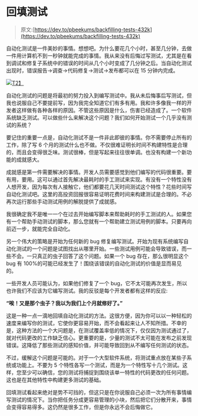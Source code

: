 # 回填测试

> 原文:[https://dev.to/pbeekums/backfilling-tests-432k](https://dev.to/pbeekums/backfilling-tests-432k)

自动化测试是一件美妙的事情。想想吧。为什么要花几个小时，甚至几分钟，去做一件用计算机不到一秒钟就能完成的事情。我从来没有后悔过写测试，尤其是在看到调试和修复子系统中的错误的时间从几个小时变成了几分钟之后。当自动化测试出现时，错误报告->调查->代码修复->测试->发布都可以在 15 分钟内完成。

[![](../Images/b6a23ccd352784dc5d8609df34ea15bc.png)T2】](https://res.cloudinary.com/practicaldev/image/fetch/s--d8Y_sow---/c_limit%2Cf_auto%2Cfl_progressive%2Cq_auto%2Cw_880/https://blog.professorbeekums.com/img/2018/automation.jpeg)

自动化测试的问题是将最初的努力投入到编写测试中。我从未后悔事后写测试，但我也说服自己不要提前写，因为我完全知道它们有多有用。我和许多像我一样的开发者这样做有各种各样的原因。不管这些原因是什么，伤害已经造成了。一个软件系统缺乏测试。可以做些什么来解决这个问题？我们如何开始测试一个几乎没有测试的系统？

要记住的重要一点是，自动化测试不是一件非此即彼的事情。你不需要停止所有的工作，除了写 6 个月的测试什么也不做。不仅很难证明长时间不构建特性是合理的，而且会变得很乏味。测试很棒，但是写起来往往很单调。也没有构建一个新功能的成就感大。

成就感是第一件需要解决的事情。开发人员需要感觉到他们编写的代码很重要。要有用，要用。这可以通过首先解决最耗时的手工测试来实现。有没有一个特性没有人想开发，因为每次有人接触它，他们都要花几天时间测试这个特性？花些时间写自动化测试吧。这里的高投资回报很容易证明花费时间来构建测试是合理的。不必再次运行那些手动测试用例的解脱提供了成就感。

我很确定我不是唯一一个在过去开始编写脚本来帮助耗时的手工测试的人。如果您有一个帮助手动测试的脚本，那么您就有一个帮助建立测试用例的脚本。只要再向前迈一步，就能完全自动化。

另一个伟大的策略是开始为任何新的 bug 修复编写测试。开始为现有系统编写自动化测试的一个问题是试图找出从哪里开始。一些测试用例可能会导致错误，而一些不会。一只真正的虫子回答了这个问题。如果一个 bug 存在，那么很明显这个 bug 有 100%的可能已经发生了！围绕该错误的自动化测试的价值是显而易见的。

一些开发人员可能认为，如果他们修复了一个 bug，它不太可能再次发生，所以也许我们不应该为它编写测试。我的反驳是每个开发者都有这样的反应:

**“唉！又是那个虫子？我以为我们上个月就修好了。”**

这是一种一点一滴地回填自动化测试的方法。这很方便，因为你可以以一种轻松的速度来编写你的测试，它使你更容易开始，而不会看起来让人不知所措。不幸的是，这种方法的一个大问题是，在测试覆盖率低的情况下，仅仅因为测试通过了，就对代码更改的工作缺乏信心。更重要的是，少量的测试不太可能在发布之前发现错误。这降低了那些测试的感知价值，并可能导致回到从不编写任何测试的状态。

不过，缓解这个问题是可能的。对于一个大型软件系统，将测试重点放在某些子系统或功能上。不要为 5 个特性各写一个测试，而是为一个特性写十几个测试。这样，您至少可以确信，您的测试将捕捉到围绕该单一特性的代码更改的任何问题。这也是在其他特性中构建更多测试的基础。

回填测试看起来绝对是势不可挡的，但这只是在你说服自己必须一次为所有事情编写测试的情况下。当你把任务分成更容易管理的小块，然后把它们分散开来，事情会变得容易得多。这仍然是很多工作，但是你永远不会后悔做它。